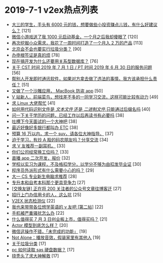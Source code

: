 # 2019-7-1 v2ex热点列表

+ [大三的学生，手头有 6000 元的钱，想要做些小投资赚点儿钱，有什么好建议么？](https://www.v2ex.com/t/578860#reply121) [121]
+ [微信小游戏送了我 1000 元启动基金，一个月之后我却傻眼了](https://www.v2ex.com/t/578867#reply120) [120]
+ [再次挖掘小众需求，我花了一周时间打造了一个月入 2 万的产品](https://www.v2ex.com/t/578903#reply113) [113]
+ [北京会不会也要实行垃圾分类？](https://www.v2ex.com/t/578901#reply90) [90]
+ [办申根签证是真的烦](https://www.v2ex.com/t/578978#reply78) [78]
+ [现在搞开发为什么还要用关系型数据库？](https://www.v2ex.com/t/578921#reply76) [76]
+ [关于 CST 时间 2019 年 7 月 1 日 / PT 时间 2019 年 6 月 30 日的服务问题](https://www.v2ex.com/t/578833#reply56) [56]
+ [帮别人开发即时通讯软件，如果对方拿去做了违法的事情，我方该承担什么责任？](https://www.v2ex.com/t/578842#reply51) [51]
+ [又做了一个沙雕应用， MacBook 防盗 app](https://www.v2ex.com/t/578905#reply50) [50]
+ [V 站新人，前端菜鸟，想找差不多的一同学习交流，这样可能比较有动力](https://www.v2ex.com/t/578871#reply49) [49]
+ [求 Linux 大佬帮忙](https://www.v2ex.com/t/578960#reply41) [41]
+ [如何用代码识别文件是 *文本文件* 还是 *二进制文件*,只能通过后缀名吗](https://www.v2ex.com/t/578971#reply40) [40]
+ [问一下关于学历的问题，已经工作以后再读书有必要吗](https://www.v2ex.com/t/578927#reply38) [38]
+ [吐槽下今天面试的一个大神吧](https://www.v2ex.com/t/578977#reply38) [38]
+ [最近好像好多银行都叫办 ETC](https://www.v2ex.com/t/578979#reply38) [38]
+ [预算 16 万以内，求一个 suv，请各位大神指导。](https://www.v2ex.com/t/578997#reply37) [37]
+ [迫于学习，有炒 A 股的码农朋友吗？分享交流](https://www.v2ex.com/t/578839#reply34) [34]
+ [求 V 友推荐一副耳机。](https://www.v2ex.com/t/578864#reply33) [33]
+ [你们公司经常换工位吗？](https://www.v2ex.com/t/578877#reply33) [33]
+ [直播 app 二次开发，报价](https://www.v2ex.com/t/578969#reply32) [32]
+ [学校以实习为课程，不及格扣学分，以学分不够为由扣发毕业证](https://www.v2ex.com/t/579001#reply30) [30]
+ [程序员外派形式有什么需要小心的吗？](https://www.v2ex.com/t/578964#reply29) [29]
+ [大一 CS 专业新生电脑求推荐](https://www.v2ex.com/t/579018#reply28) [28]
+ [专升本和自考本科那个更具竞争力](https://www.v2ex.com/t/578893#reply27) [27]
+ [[交换友链] 正在将 200 关注者的公众号文章往博客迁](https://www.v2ex.com/t/578931#reply27) [27]
+ [招行上门办信用卡的人，这么坑](https://www.v2ex.com/t/579046#reply25) [25]
+ [V2EX 状态检测仪](https://www.v2ex.com/t/578835#reply22) [22]
+ [我也来带带各位想学英语的 v 友吧 [第二帖]](https://www.v2ex.com/t/578996#reply22) [22]
+ [手机被严重骚扰怎么办](https://www.v2ex.com/t/579020#reply22) [22]
+ [什么值得买 7 月 3 日创业板上市，值得买吗？](https://www.v2ex.com/t/579074#reply21) [21]
+ [Actor 模型到底怎么样？](https://www.v2ex.com/t/578849#reply20) [20]
+ [微信这操作不错，「未完成的功能」](https://www.v2ex.com/t/578843#reply19) [19]
+ [Not Alone：播放音效，假装家里有其他人](https://www.v2ex.com/t/578907#reply19) [19]
+ [关于垃圾分类](https://www.v2ex.com/t/578844#reply17) [17]
+ [pc 如何读取 sas 硬盘数据？](https://www.v2ex.com/t/578878#reply17) [17]
+ [挠秃头了求大神解救](https://www.v2ex.com/t/578991#reply17) [17]
